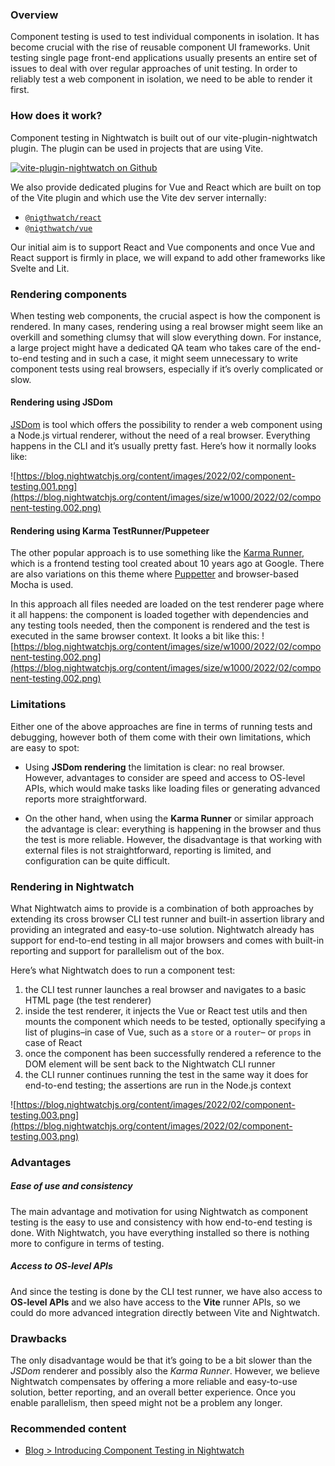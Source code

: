 ### Overview

Component testing is used to test individual components in isolation. It has become crucial with the rise of reusable component UI frameworks. Unit testing single page front-end applications usually presents an entire set of issues to deal with over regular approaches of unit testing. In order to reliably test a web component in isolation, we need to be able to render it first.

### How does it work?

Component testing in Nightwatch is built out of our vite-plugin-nightwatch plugin. The plugin can be used in projects that are using Vite.

[![vite-plugin-nightwatch on Github](https://opengraph.githubassets.com/b9f11016590a96e4846d047aa81077a62d81c8d38ed769e4ff4ca6638f8e13e4/nightwatchjs/vite-plugin-nightwatch)](https://github.com/nightwatchjs/vite-plugin-nightwatch)

We also provide dedicated plugins for Vue and React which are built on top of the Vite plugin and which use the Vite dev server internally:

-   [`@nigthwatch/react`](https://nightwatchjs.org/guide/component-testing/testing-react-components.html)
-   [`@nigthwatch/vue`](https://nightwatchjs.org/guide/component-testing/testing-vue-components.html)

Our initial aim is to support React and Vue components and once Vue and React support is firmly in place, we will expand to add other frameworks like Svelte and Lit.

### Rendering components

When testing web components, the crucial aspect is how the component is rendered. In many cases, rendering using a real browser might seem like an overkill and something clumsy that will slow everything down. For instance, a large project might have a dedicated QA team who takes care of the end-to-end testing and in such a case, it might seem unnecessary to write component tests using real browsers, especially if it’s overly complicated or slow.

#### Rendering using JSDom

[JSDom](https://github.com/jsdom/jsdom) is tool which offers the possibility to render a web component using a Node.js virtual renderer, without the need of a real browser. Everything happens in the CLI and it’s usually pretty fast. Here’s how it normally looks like:

![https://blog.nightwatchjs.org/content/images/2022/02/component-testing.001.png](https://blog.nightwatchjs.org/content/images/size/w1000/2022/02/component-testing.002.png)

#### Rendering using Karma TestRunner/Puppeteer

The other popular approach is to use something like the [Karma Runner](https://karma-runner.github.io/latest/index.html), which is a frontend testing tool created about 10 years ago at Google. There are also variations on this theme where [Puppetter](https://pptr.dev/) and browser-based Mocha is used.

In this approach all files needed are loaded on the test renderer page where it all happens: the component is loaded together with dependencies and any testing tools needed, then the component is rendered and the test is executed in the same browser context. It looks a bit like this: ![https://blog.nightwatchjs.org/content/images/size/w1000/2022/02/component-testing.002.png](https://blog.nightwatchjs.org/content/images/size/w1000/2022/02/component-testing.002.png)

### Limitations

Either one of the above approaches are fine in terms of running tests and debugging, however both of them come with their own limitations, which are easy to spot:

-   Using **JSDom rendering** the limitation is clear: no real browser. However, advantages to consider are speed and access to OS-level APIs, which would make tasks like loading files or generating advanced reports more straightforward.
    
-   On the other hand, when using the **Karma Runner** or similar approach the advantage is clear: everything is happening in the browser and thus the test is more reliable. However, the disadvantage is that working with external files is not straightforward, reporting is limited, and configuration can be quite difficult.
    

### Rendering in Nightwatch

What Nightwatch aims to provide is a combination of both approaches by extending its cross browser CLI test runner and built-in assertion library and providing an integrated and easy-to-use solution. Nightwatch already has support for end-to-end testing in all major browsers and comes with built-in reporting and support for parallelism out of the box.

Here’s what Nightwatch does to run a component test:

1.  the CLI test runner launches a real browser and navigates to a basic HTML page (the test renderer)
2.  inside the test renderer, it injects the Vue or React test utils and then mounts the component which needs to be tested, optionally specifying a list of plugins–in case of Vue, such as a `store` or a `router`– or `props` in case of React
3.  once the component has been successfully rendered a reference to the DOM element will be sent back to the Nightwatch CLI runner
4.  the CLI runner continues running the test in the same way it does for end-to-end testing; the assertions are run in the Node.js context

![https://blog.nightwatchjs.org/content/images/2022/02/component-testing.003.png](https://blog.nightwatchjs.org/content/images/2022/02/component-testing.003.png)

### Advantages

##### Ease of use and consistency

The main advantage and motivation for using Nightwatch as component testing is the easy to use and consistency with how end-to-end testing is done. With Nightwatch, you have everything installed so there is nothing more to configure in terms of testing.

##### Access to OS-level APIs

And since the testing is done by the CLI test runner, we have also access to **OS-level APIs** and we also have access to the **Vite** runner APIs, so we could do more advanced integration directly between Vite and Nightwatch.

### Drawbacks

The only disadvantage would be that it’s going to be a bit slower than the _JSDom_ renderer and possibly also the _Karma Runner_. However, we believe Nightwatch compensates by offering a more reliable and easy-to-use solution, better reporting, and an overall better experience. Once you enable parallelism, then speed might not be a problem any longer.

### Recommended content

-   [Blog > Introducing Component Testing in Nightwatch](https://nightwatchjs.org/blog/introducing-component-testing-in-nightwatch/)